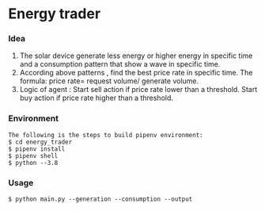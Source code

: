 # Energy trader

### Idea
1. The solar device generate less energy or higher energy in specific time and a consumption pattern that show a wave in specific time. 
2. According above patterns , find the best price rate in specific time. The formula: price rate=  request volume/ generate volume.
3. Logic of agent : Start sell action if price rate lower than a threshold. Start buy action if price rate higher than a threshold.


### Environment
```
The following is the steps to build pipenv environment:
$ cd energy_trader
$ pipenv install 
$ pipenv shell
$ python --3.8

```
### Usage

```
$ python main.py --generation --consumption --output
    
```


